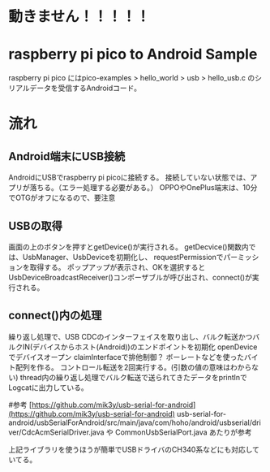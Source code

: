 # 動きません！！！！！


# raspberry pi pico to Android Sample
raspberry pi pico にはpico-examples > hello_world > usb > hello_usb.c のシリアルデータを受信するAndroidコード。

# 流れ

## Android端末にUSB接続
AndroidにUSBでraspberry pi picoに接続する。
接続していない状態では、アプリが落ちる。（エラー処理する必要がある。）
OPPOやOnePlus端末は、10分でOTGがオフになるので、要注意

## USBの取得
画面の上のボタンを押すとgetDevice()が実行される。
getDecvice()関数内では、UsbManager、UsbDeviceを初期化し、
requestPermissionでパーミッションを取得する。
ポップアップが表示され、OKを選択するとUsbDeviceBroadcastReceiver()コンポーザブルが呼び出され、connect()が実行される。

## connect()内の処理
繰り返し処理で、USB CDCのインターフェイスを取り出し、バルク転送かつバルクIN(デバイスからホスト(Android))のエンドポイントを初期化
openDeviceでデバイスオープン
claimInterfaceで排他制御？
ボーレートなどを使ったバイト配列を作る。
コントロール転送を2回実行する。(引数の値の意味はわからない)
thread内の繰り返し処理でバルク転送で送られてきたデータをprintlnでLogcatに出力している。

#参考
[https://github.com/mik3y/usb-serial-for-android](https://github.com/mik3y/usb-serial-for-android)
usb-serial-for-android/usbSerialForAndroid/src/main/java/com/hoho/android/usbserial/driver/CdcAcmSerialDriver.java や CommonUsbSerialPort.java あたりが参考

上記ライブラリを使うほうが簡単でUSBドライバのCH340系などにも対応していてる。
